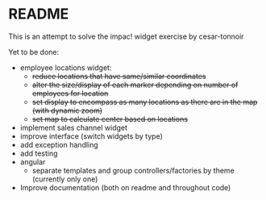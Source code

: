 README
======

This is an attempt to solve the impac! widget exercise by cesar-tonnoir

Yet to be done:

* employee locations widget:
  * <strike>reduce locations that have same/similar coordinates</strike>
  * <strike>alter the size/display of each marker depending on number of employees for location</strike>
  * <strike>set display to encompass as many locations as there are in the map (with dynamic zoom)</strike>
  * <strike>set map to calculate center based on locations</strike>
* implement sales channel widget
* improve interface (switch widgets by type)
* add exception handling
* add testing
* angular
  * separate templates and group controllers/factories by theme (currently only one)
* Improve documentation (both on readme and throughout code)
